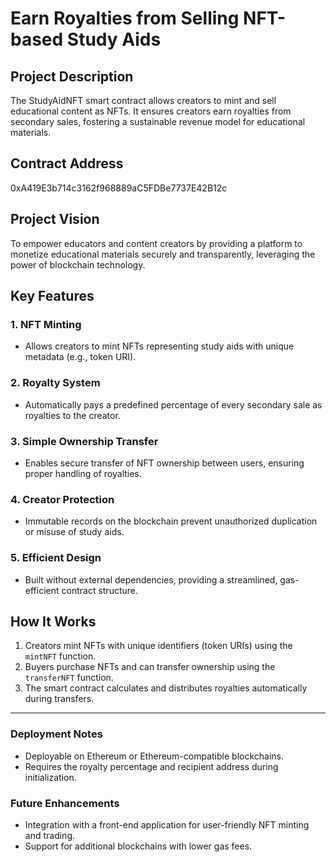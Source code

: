 # Earn Royalties from Selling NFT-based Study Aids

## Project Description
The StudyAidNFT smart contract allows creators to mint and sell educational content as NFTs. It ensures creators earn royalties from secondary sales, fostering a sustainable revenue model for educational materials.

## Contract Address
0xA419E3b714c3162f968889aC5FDBe7737E42B12c

## Project Vision
To empower educators and content creators by providing a platform to monetize educational materials securely and transparently, leveraging the power of blockchain technology.

## Key Features

### 1. **NFT Minting**
   - Allows creators to mint NFTs representing study aids with unique metadata (e.g., token URI).

### 2. **Royalty System**
   - Automatically pays a predefined percentage of every secondary sale as royalties to the creator.

### 3. **Simple Ownership Transfer**
   - Enables secure transfer of NFT ownership between users, ensuring proper handling of royalties.

### 4. **Creator Protection**
   - Immutable records on the blockchain prevent unauthorized duplication or misuse of study aids.

### 5. **Efficient Design**
   - Built without external dependencies, providing a streamlined, gas-efficient contract structure.

## How It Works
1. Creators mint NFTs with unique identifiers (token URIs) using the `mintNFT` function.
2. Buyers purchase NFTs and can transfer ownership using the `transferNFT` function.
3. The smart contract calculates and distributes royalties automatically during transfers.

---

### Deployment Notes
- Deployable on Ethereum or Ethereum-compatible blockchains.
- Requires the royalty percentage and recipient address during initialization.

### Future Enhancements
- Integration with a front-end application for user-friendly NFT minting and trading.
- Support for additional blockchains with lower gas fees.
